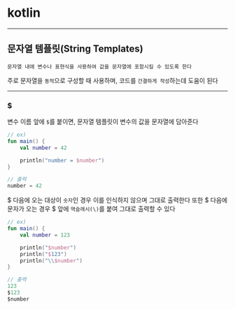 # kotlin
---
## 문자열 템플릿(String Templates)
```
문자열 내에 변수나 표현식을 사용하여 값을 문자열에 포함시킬 수 있도록 한다
```
주로 문자열을 `동적`으로 구성할 때 사용하며, 코드를 `간결하게 작성`하는데 도움이 된다

---
### $
변수 이름 앞에 `$`를 붙이면, 문자열 템플릿이 변수의 값을 문자열에 담아준다
```kotlin
// ex)
fun main() {
    val number = 42

    println("number = $number")
}

// 출력
number = 42
```

$ 다음에 오는 대상이 `숫자`인 경우 이를 인식하지 않으며 그대로 출력한다
또한 $ 다음에 문자가 오는 경우 $ 앞에 `역슬래시(\)`를 붙여 그대로 출력할 수 있다

```kotlin
// ex)
fun main() {
    val number = 123

    println("$number")
    println("$123")
    println("\\$number")
}

// 출력
123
$123
$number
```
